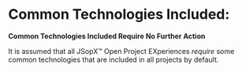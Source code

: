 ﻿
# Common Technologies Included:

**Common Technologies Included Require No Further Action**

It is assumed that all JSopX™ Open Project EXperiences _require_ some common technologies that are included in all projects by default.

<!-- START JSOPX NOVA DOCX HEADER
group: 'Technologies'
subGroup: 'Visual Studio'
isDraft: false
isProductionReady: true
toc: true
END JSOPX NOVA DOCX HEADER -->


